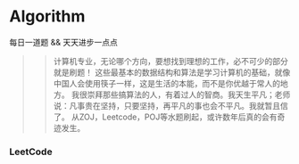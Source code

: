 # Algorithm

每日一道题 && 天天进步一点点   

>> 计算机专业，无论哪个方向，要想找到理想的工作，必不可少的部分就是刷题！
>> 这些最基本的数据结构和算法是学习计算机的基础，就像中国人会使用筷子一样，这是生活的本能，而不是你优越于常人的地方。
>> 我很崇拜那些搞算法的人，有着过人的智商。我天生平凡；老师说：凡事贵在坚持，只要坚持，再平凡的事也会不平凡。我就暂且信了。
>> 从ZOJ，Leetcode，POJ等水题刷起，或许数年后真的会有奇迹发生。

### LeetCode   


